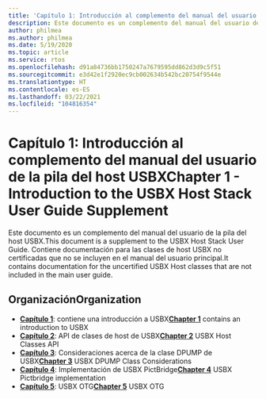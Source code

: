 ```yaml
---
title: 'Capítulo 1: Introducción al complemento del manual del usuario de la pila del host USBX'
description: Este documento es un complemento del manual del usuario de la pila del host USBX. Contiene documentación para las clases de host USBX no certificadas que no se incluyen en el manual del usuario principal.
author: philmea
ms.author: philmea
ms.date: 5/19/2020
ms.topic: article
ms.service: rtos
ms.openlocfilehash: d91a84736bb1750247a7679595dd862d3d9c5f51
ms.sourcegitcommit: e3d42e1f2920ec9cb002634b542bc20754f9544e
ms.translationtype: HT
ms.contentlocale: es-ES
ms.lasthandoff: 03/22/2021
ms.locfileid: "104816354"
---
```

# <a name="chapter-1---introduction-to-the-usbx-host-stack-user-guide-supplement"></a><span data-ttu-id="a3695-104">Capítulo 1: Introducción al complemento del manual del usuario de la pila del host USBX</span><span class="sxs-lookup"><span data-stu-id="a3695-104">Chapter 1 - Introduction to the USBX Host Stack User Guide Supplement</span></span>

<span data-ttu-id="a3695-105">Este documento es un complemento del manual del usuario de la pila del host USBX.</span><span class="sxs-lookup"><span data-stu-id="a3695-105">This document is a supplement to the USBX Host Stack User Guide.</span></span> <span data-ttu-id="a3695-106">Contiene documentación para las clases de host USBX no certificadas que no se incluyen en el manual del usuario principal.</span><span class="sxs-lookup"><span data-stu-id="a3695-106">It contains documentation for the uncertified USBX Host classes that are not included in the main user guide.</span></span>

## <a name="organization"></a><span data-ttu-id="a3695-107">Organización</span><span class="sxs-lookup"><span data-stu-id="a3695-107">Organization</span></span>

- <span data-ttu-id="a3695-108">[**Capítulo 1**](usbx-host-stack-supplemental-1.md): contiene una introducción a USBX</span><span class="sxs-lookup"><span data-stu-id="a3695-108">[**Chapter 1**](usbx-host-stack-supplemental-1.md) contains an introduction to USBX</span></span>
- <span data-ttu-id="a3695-109">[**Capítulo 2**](usbx-host-stack-supplemental-2.md): API de clases de host de USBX</span><span class="sxs-lookup"><span data-stu-id="a3695-109">[**Chapter 2**](usbx-host-stack-supplemental-2.md) USBX Host Classes API</span></span>
- <span data-ttu-id="a3695-110">[**Capítulo 3**](usbx-host-stack-supplemental-3.md): Consideraciones acerca de la clase DPUMP de USBX</span><span class="sxs-lookup"><span data-stu-id="a3695-110">[**Chapter 3**](usbx-host-stack-supplemental-3.md) USBX DPUMP Class Considerations</span></span>
- <span data-ttu-id="a3695-111">[**Capítulo 4**](usbx-host-stack-supplemental-4.md): Implementación de USBX PictBridge</span><span class="sxs-lookup"><span data-stu-id="a3695-111">[**Chapter 4**](usbx-host-stack-supplemental-4.md) USBX Pictbridge implementation</span></span>
- <span data-ttu-id="a3695-112">[**Capítulo 5**](usbx-host-stack-supplemental-5.md): USBX OTG</span><span class="sxs-lookup"><span data-stu-id="a3695-112">[**Chapter 5**](usbx-host-stack-supplemental-5.md) USBX OTG</span></span>
